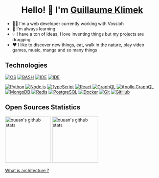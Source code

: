 <h1 align="center">Hello! 👋 I'm <a href="https://www.linkedin.com/in/guillaume-klimek/">Guillaume Klimek</a></h1>

- 🧑‍💻 I'm a web developer currently working with Vossloh
- 🌱 I'm always learning
- 💡 I have a ton of ideas, I love inventing things but my projects are dragging
- ❤️ I like to discover new things, eat, walk in the nature, play video games, music, manga and so many things

## Technologies

[![OS](https://img.shields.io/badge/OS-Ubuntu%20Budgie-550770?logo=linux&logoColor=white)](https://ubuntubudgie.org/)
[![BASH](https://img.shields.io/badge/SH-Bashortcut-4eaa25?logo=gnubash&logoColor=white)](https://github.com/guiklimek/bashortcut#bashortcut)
[![IDE](https://img.shields.io/badge/IDE-WebStorm-blue?logo=webstorm)](https://www.jetbrains.com/webstorm/)
[![IDE](https://img.shields.io/badge/IDE-PyCharm-5ADE78?logo=pycharm)](https://www.jetbrains.com/pycharm/)

[<img alt="Python" src="https://img.shields.io/badge/-Python-fdd33d?logo=python"/>](https://www.python.org/)
[<img alt="Node.js" src="https://img.shields.io/badge/-Node.js-43853d?logo=Node.js&logoColor=white"/>](https://nodejs.org/en)
[<img alt="TypeScript" src="https://img.shields.io/badge/-TypeScript-007ACC?logo=typescript&logoColor=white"/>](https://www.typescriptlang.org/)
[<img alt="React" src="https://img.shields.io/badge/-React-61dafb?logo=react&logoColor=white"/>](https://react.dev/learn)
[<img alt="GraphQL" src="https://img.shields.io/badge/-GraphQL-e10098?logo=graphql&logoColor=white"/>](https://graphql.org/)
[<img alt="Apollo GraphQL" src="https://img.shields.io/badge/-Apollo%20GraphQL-311c87?logo=apollographql&logoColor=white"/>](https://www.apollographql.com/)
[<img alt="MongoDB" src="https://img.shields.io/badge/-MongoDB-13aa52?logo=mongodb&logoColor=white" />](https://www.mongodb.com/)
[<img alt="Redis" src="https://img.shields.io/badge/-Redis-dc382d?logo=redis&logoColor=white" />](https://redis.io/)
[<img alt="PostgreSQL" src="https://img.shields.io/badge/-PostgreSQL-336791?logo=postgresql&logoColor=white"/>](https://www.postgresql.org/)
[<img alt="Docker" src="https://img.shields.io/badge/-Docker-2496ed?logo=docker&logoColor=white" />](https://www.docker.com/)
[<img alt="Git" src="https://img.shields.io/badge/-Git-%23F05032?logo=git&logoColor=%23ffffff"/>](https://git-scm.com/)
[<img alt="GitHub" src="https://img.shields.io/badge/-GitHub-181717?logo=github&logoColor=%23ffffff"/>](https://github.com)

## Open Sources Statistics

<p align="left">
<img alt="ouuan's github stats" height='150' src="https://github-readme-stats.vercel.app/api?username=guiklimek&hide=stars&count_private=true&include_all_commits=true&show_icons=true">
<img alt="ouuan's github stats" height='150' src="https://github-readme-stats.vercel.app/api/top-langs/?username=guiklimek"> <!-- &hide=python -->
</p>

<a href="https://react-file-structure.surge.sh/">What is architecture ?</a>
